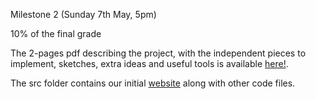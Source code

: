 Milestone 2 (Sunday 7th May, 5pm)

10% of the final grade

The 2-pages pdf describing the project, with the independent pieces to implement, sketches, extra ideas and useful tools is available [here!](https://com-480-data-visualization.github.io/project-2023-data-divas/Milestone2/Milestone2.pdf/).

The src folder contains our initial [website](https://com-480-data-visualization.github.io/project-2023-data-divas/Milestone2/src/) along with other code files.
